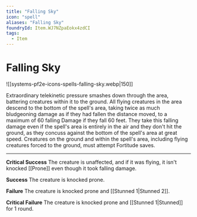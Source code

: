 ```yaml
---
title: "Falling Sky"
icon: "spell"
aliases: "Falling Sky"
foundryId: Item.WJ7NZpaEokx4zdCI
tags:
  - Item
---
```


# Falling Sky
![[systems-pf2e-icons-spells-falling-sky.webp|150]]

Extraordinary telekinetic pressure smashes down through the area, battering creatures within it to the ground. All flying creatures in the area descend to the bottom of the spell's area, taking twice as much bludgeoning damage as if they had fallen the distance moved, to a maximum of 60 falling Damage if they fall 60 feet. They take this falling damage even if the spell's area is entirely in the air and they don't hit the ground, as they concuss against the bottom of the spell's area at great speed. Creatures on the ground and within the spell's area, including flying creatures forced to the ground, must attempt Fortitude saves.

* * *

**Critical Success** The creature is unaffected, and if it was flying, it isn't knocked [[Prone]] even though it took falling damage.

**Success** The creature is knocked prone.

**Failure** The creature is knocked prone and [[Stunned 1|Stunned 2]].

**Critical Failure** The creature is knocked prone and [[Stunned 1|Stunned]] for 1 round.
